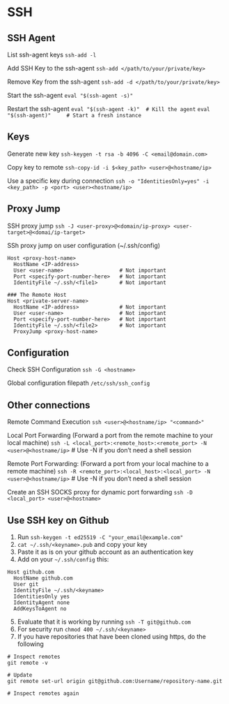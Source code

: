 # SSH

## SSH Agent
List ssh-agent keys
`ssh-add -l`

Add SSH Key to the ssh-agent
`ssh-add </path/to/your/private/key>`

Remove Key from the ssh-agent
`ssh-add -d </path/to/your/private/key>`

Start the ssh-agent
`eval "$(ssh-agent -s)"`

Restart the ssh-agent
`eval "$(ssh-agent -k)"  # Kill the agent`
`eval "$(ssh-agent)"     # Start a fresh instance`

## Keys
Generate new key
`ssh-keygen -t rsa -b 4096 -C <email@domain.com>`

Copy key to remote
`ssh-copy-id -i $<key_path> <user>@<hostname/ip>`

Use a specific key during connection
`ssh -o "IdentitiesOnly=yes" -i <key_path> -p <port> <user><hostname/ip>`

## Proxy Jump
SSH proxy jump
`ssh -J <user-proxy>@<domain/ip-proxy> <user-target>@<domai/ip-target>`

SSh proxy jump on user configuration (~/.ssh/config)
```
Host <proxy-host-name>
  HostName <IP-address>
  User <user-name>                  # Not important
  Port <specify-port-number-here>   # Not important
  IdentityFile ~/.ssh/<file1>       # Not important

### The Remote Host
Host <private-server-name>
  HostName <IP-address>             # Not important
  User <user-name>                  # Not important
  Port <specify-port-number-here>   # Not important
  IdentityFile ~/.ssh/<file2>       # Not important
  ProxyJump <proxy-host-name>
```

## Configuration
Check SSH Configuration
`ssh -G <hostname>`

Global configuration filepath
`/etc/ssh/ssh_config`

## Other connections
Remote Command Execution
`ssh <user>@<hostname/ip> "<command>"`

Local Port Forwarding (Forward a port from the remote machine to your local machine)
`ssh -L <local_port>:<remote_host>:<remote_port> -N <user>@<hostname/ip>` # Use -N if you don’t need a shell session

Remote Port Forwarding: (Forward a port from your local machine to a remote machine)
`ssh -R <remote_port>:<local_host>:<local_port> -N <user>@<hostname/ip>` # Use -N if you don’t need a shell session

Create an SSH SOCKS proxy for dynamic port forwarding
`ssh -D <local_port> <user>@<hostname>`

## Use SSH key on Github

1. Run `ssh-keygen -t ed25519 -C "your_email@example.com"`
2. `cat ~/.ssh/<keyname>.pub` and copy your key
3. Paste it as is on your github account as an authentication key
4. Add on your `~/.ssh/config` this:
```
Host github.com
  HostName github.com
  User git
  IdentityFile ~/.ssh/<keyname>
  IdentitiesOnly yes
  IdentityAgent none
  AddKeysToAgent no
```
5. Evaluate that it is working by running `ssh -T git@github.com`
6. For security run `chmod 400 ~/.ssh/<keyname>`
7. If you have repositories that have been cloned using https, do the following
```
# Inspect remotes
git remote -v

# Update
git remote set-url origin git@github.com:Username/repository-name.git

# Inspect remotes again
```
